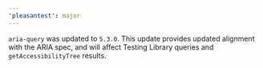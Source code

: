 ```yaml
---
'pleasantest': major
---
```


`aria-query` was updated to `5.3.0`.
This update provides updated alignment with the ARIA spec,
and will affect Testing Library queries and `getAccessibilityTree` results.